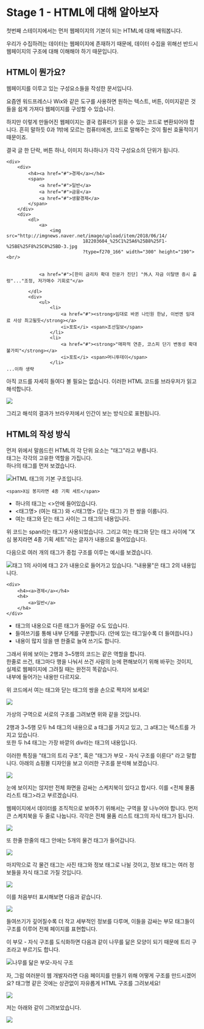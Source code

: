 # Stage 1 - HTML에 대해 알아보자

첫번째 스테이지에서는 먼저 웹페이지의 기본이 되는 HTML에 대해 배워봅니다.

우리가 수집하려는 데이터는 웹페이지에 존재하기 때문에, 데이터 수집을 위해선 반드시 웹페이지의 구조에 대해 이해해야 하기 때문입니다.

## HTML이 뭔가요?

웹페이지를 이루고 있는 구성요소들을 작성한 문서입니다.

요즘엔 워드프레스나 Wix와 같은 도구를 사용하면 원하는 텍스트, 버튼, 이미지같은 것들을 쉽게 가져다 웹페이지를 구성할 수 있습니다.

하지만 이렇게 만들어진 웹페이지는 결국 컴퓨터가 읽을 수 있는 코드로 변환되어야 합니다. 흔히 말하듯 0과 1밖에 모르는 컴퓨터에겐, 코드로 말해주는 것이 훨씬 효율적이기 때문이죠.

결국 글 한 단락, 버튼 하나, 이미지 하나하나가 각각 구성요소의 단위가 됩니다.

```markup
<div>
    <div>
        <h4><a href="#">경제</a></h4>
        <span>
            <a href="#">일반</a>
            <a href="#">금융</a>
            <a href="#">생활경제</a>
        </span>
    </div>
    <div>
        <dl>                
            <a>
                <img src="http://imgnews.naver.net/image/upload/item/2018/06/14/
                            182203604_%25C1%25A6%25B8%25F1-%25BE%25F8%25C0%25BD-3.jpg
                            ?type=f270_166" width="300" height="190"> <br/>


            <a href="#">[한미 금리차 확대 전문가 진단] "外人 자금 이탈땐 증시 출렁"..."조정, 저가매수 기회로"</a>

        </dl>
        <div>
            <ul>
                <li>
                    <a href="#"><strong>임대로 바뀐 나인원 한남, 이번엔 임대료 사상 최고될듯</strong></a>
                    <i>포토</i> <span>조선일보</span>
                </li>
                <li>
                    <a href="#"><strong>"매파적 연준, 코스피 단기 변동성 확대 불가피"</strong></a>
                    <i>포토</i> <span>머니투데이</span>
                </li>
...이하 생략
```

아직 코드를 자세히 들여다 볼 필요는 없습니다. 이러한 HTML 코드를 브라우저가 읽고 해석합니다.

![](../.gitbook/assets/image-5.png)

그리고 해석의 결과가 브라우저에서 인간이 보는 방식으로 표현됩니다.

## HTML의 작성 방식

먼저 위에서 말씀드린 HTML의 각 단위 요소는 "태그"라고 부릅니다.  
태그는 각각의 고유한 역할을 가집니다.  
하나의 태그를 먼저 보겠습니다.

![HTML &#xD0DC;&#xADF8;&#xC758; &#xAE30;&#xBCF8; &#xAD6C;&#xC870;&#xC785;&#xB2C8;&#xB2E4;.](../.gitbook/assets/image%20%28391%29.png)

```markup
<span>X심 봉지라면 4종 기획 세트</span>
```

* 하나의 태그는 &lt;&gt;안에 들어있습니다.
* &lt;태그명&gt; \(여는 태그\) 와 &lt;/태그명&gt; \(닫는 태그\) 가 한 쌍을 이룹니다.
* 여는 태그와 닫는 태그 사이는 그 태그의 내용입니다.

위 코드는 span라는 태그가 사용되었습니다. 그리고 여는 태그와 닫는 태그 사이에 "X심 봉지라면 4종 기획 세트"라는 글자가 내용으로 들어있습니다.

다음으로 여러 개의 태그가 중첩 구조를 이루는 예시를 보겠습니다.

![&#xD0DC;&#xADF8; 1&#xC758; &#xC0AC;&#xC774;&#xC5D0; &#xD0DC;&#xADF8; 2&#xAC00; &#xB0B4;&#xC6A9;&#xC73C;&#xB85C; &#xB4E4;&#xC5B4;&#xAC00;&#xACE0; &#xC788;&#xC2B5;&#xB2C8;&#xB2E4;. &quot;&#xB0B4;&#xC6A9;&#xBB3C;&quot;&#xC740; &#xD0DC;&#xADF8; 2&#xC758; &#xB0B4;&#xC6A9;&#xC785;&#xB2C8;&#xB2E4;.](../.gitbook/assets/image%20%2893%29.png)

```markup
<div>
    <h4><a>경제</a></h4>
    <h4>
        <a>일반</a> 
    </h4>
</div>
```

* 태그의 내용으로 다른 태그가 들어갈 수도 있습니다.
* 들여쓰기를 통해 내부 단계를 구분합니다. \(안에 있는 태그일수록 더 들여씁니다.\)
* 내용이 많지 않을 땐 한줄로 늘여 쓰기도 합니다.

그래서 위에 보이는 2행과 3~5행의 코드는 같은 역할을 합니다.  
한줄로 쓰건, 태그마다 행을 나눠서 쓰건 사람의 눈에 편해보이기 위해 바꾸는 것이지, 실제로 웹페이지에 그려질 때는 완전히 똑같습니다.  
내부에 들어가는 내용만 다르지요.

위 코드에서 여는 태그와 닫는 태그의 쌍을 손으로 짝지어 보세요!

![](../.gitbook/assets/html-tree.png)

가상의 구역으로 서로의 구조를 그려보면 위와 같을 것입니다.

2행과 3~5행 모두 h4 태그의 내용으로 a 태그를 가지고 있고, 그 a태그는 텍스트를 가지고 있습니다.  
또한 두 h4 태그는 가장 바깥의 div라는 태그의 내용입니다.

이러한 특징을 "태그의 트리 구조", 혹은 "태그가 부모 - 자식 구조를 이룬다" 라고 말합니다. 아래의 쇼핑몰 디자인을 보고 이러한 구조를 분석해 보겠습니다.

![](../.gitbook/assets/image%20%28188%29.png)

눈에 보이지는 않지만 전체 화면을 감싸는 스케치북이 있다고 합시다. 이를 &lt;전체 물품 리스트 태그&gt;라고 부르겠습니다. 

웹페이지에서 데이터를 조직적으로 보여주기 위해서는 구역을 잘 나누어야 합니다. 먼저 큰 스케치북을 두 줄로 나눕니다. 각각은 전체 물품 리스트 태그의 자식 태그가 됩니다.

![](../.gitbook/assets/image%20%28356%29.png)



또 한줄 한줄의 태그 안에는 5개의 물건 태그가 들어갑니다.

![](../.gitbook/assets/image%20%2889%29.png)

마지막으로 각 물건 태그는 사진 태그와 정보 태그로 나뉠 것이고, 정보 태그는 여러 정보들을 자식 태그로 가질 것입니다.

![](../.gitbook/assets/image%20%28130%29.png)



이를 처음부터 표시해보면 다음과 같습니다. 

![](../.gitbook/assets/image%20%28217%29.png)

들여쓰기가 깊어질수록 더 작고 세부적인 정보를 다루며, 이들을 감싸는 부모 태그들이 구조를 이루어 전체 페이지를 표현합니다.

이 부모 - 자식 구조를 도식화하면 다음과 같이 나무를 닮은 모양이 되기 때문에 트리 구조라고 부르기도 합니다.

![&#xB098;&#xBB34;&#xB97C; &#xB2EE;&#xC740; &#xBD80;&#xBAA8;-&#xC790;&#xC2DD; &#xAD6C;&#xC870;](../.gitbook/assets/image%20%28126%29.png)



자, 그럼 여러분이 웹 개발자라면 다음 페이지를 만들기 위해 어떻게 구조를 만드시겠어요? 태그명 같은 것에는 상관없이 자유롭게 HTML 구조를 그려보세요!

![](../.gitbook/assets/image%20%28104%29.png)



저는 아래와 같이 그려보았습니다.

![](../.gitbook/assets/image%20%28247%29.png)



